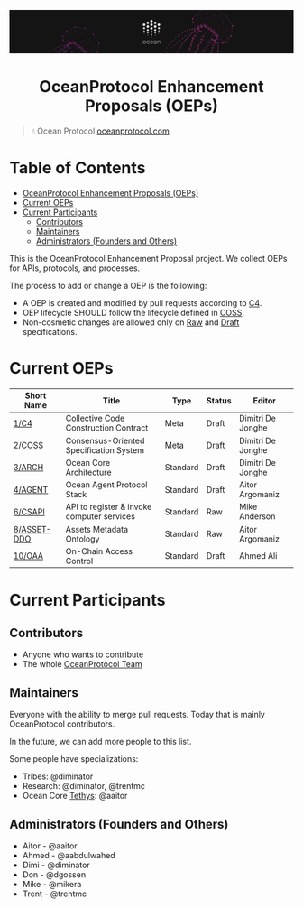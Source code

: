 [![banner](doc/img/repo-banner@2x.png)](https://oceanprotocol.com)

<h1 align="center">OceanProtocol Enhancement Proposals (OEPs)</h1>

> 💧 Ocean Protocol
> [oceanprotocol.com](https://oceanprotocol.com)


Table of Contents
=================

   * [OceanProtocol Enhancement Proposals (OEPs)](#oceanprotocol-enhancement-proposals-oeps)
   * [Current OEPs](#current-oeps)
   * [Current Participants](#current-participants)
      * [Contributors](#contributors)
      * [Maintainers](#maintainers)
      * [Administrators (Founders and Others)](#administrators-founders-and-others)


This is the OceanProtocol Enhancement Proposal project. We collect OEPs for APIs, protocols, and processes.

The process to add or change a OEP is the following:
- A OEP is created and modified by pull requests according to [C4](./1).
- OEP lifecycle SHOULD follow the lifecycle defined in [COSS](./2).
- Non-cosmetic changes are allowed only on [Raw](./2#raw-oeps) and [Draft](./2#draft-oeps) specifications.

# Current OEPs

Short Name       | Title                                                        | Type         | Status     | Editor
-----------------|--------------------------------------------------------------|--------------|------------|-------
[1/C4](1)        | Collective Code Construction Contract                        | Meta         | Draft      | Dimitri De Jonghe
[2/COSS](2)      | Consensus-Oriented Specification System                      | Meta         | Draft      | Dimitri De Jonghe
[3/ARCH](3)      | Ocean Core Architecture                                      | Standard     | Draft      | Dimitri De Jonghe
[4/AGENT](4)     | Ocean Agent Protocol Stack                                   | Standard     | Draft      | Aitor Argomaniz
[6/CSAPI](6)     | API to register & invoke computer services                   | Standard     | Raw        | Mike Anderson
[8/ASSET-DDO](8) | Assets Metadata Ontology                                     | Standard     | Raw        | Aitor Argomaniz
[10/OAA](10)     | On-Chain Access Control                       				| Standard     | Draft      | Ahmed Ali


# Current Participants

## Contributors

- Anyone who wants to contribute
- The whole [OceanProtocol Team](https://github.com/orgs/oceanprotocol/people)

## Maintainers

Everyone with the ability to merge pull requests. Today that is mainly OceanProtocol contributors.

In the future, we can add more people to this list.

Some people have specializations:

- Tribes: @diminator
- Research: @diminator, @trentmc
- Ocean Core [Tethys](https://github.com/oceanprotocol/ocean/projects/2): @aaitor

## Administrators (Founders and Others)

- Aitor - @aaitor
- Ahmed - @aabdulwahed
- Dimi - @diminator
- Don - @dgossen
- Mike - @mikera
- Trent - @trentmc

